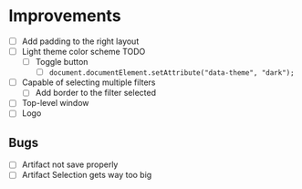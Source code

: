 # Improvements

- [ ] Add padding to the right layout
- [ ] Light theme color scheme TODO
  - [ ] Toggle button
    - [ ] `document.documentElement.setAttribute("data-theme", "dark");`
- [ ] Capable of selecting multiple filters
  - [ ] Add border to the filter selected
- [ ] Top-level window
- [ ] Logo

## Bugs

- [ ] Artifact not save properly
- [ ] Artifact Selection gets way too big